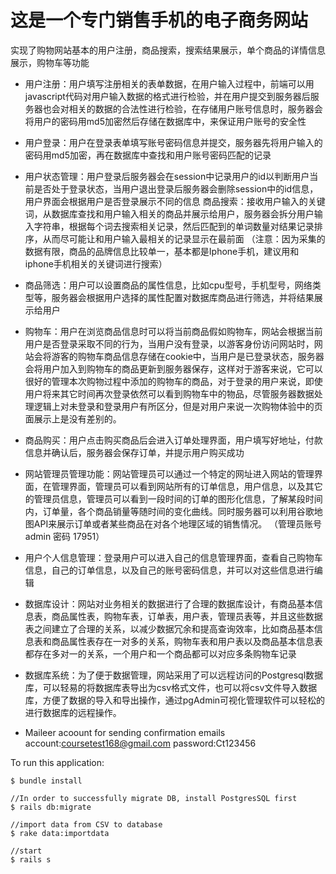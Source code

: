 

# 这是一个专门销售手机的电子商务网站
实现了购物网站基本的用户注册，商品搜索，搜索结果展示，单个商品的详情信息展示，购物车等功能
* 用户注册：用户填写注册相关的表单数据，在用户输入过程中，前端可以用javascript代码对用户输入数据的格式进行检验，并在用户提交到服务器后服务器也会对相关的数据的合法性进行检验，在存储用户账号信息时，服务器会将用户的密码用md5加密然后存储在数据库中，来保证用户账号的安全性
* 用户登录：用户在登录表单填写账号密码信息并提交，服务器先将用户输入的密码用md5加密，再在数据库中查找和用户账号密码匹配的记录
* 用户状态管理：用户登录后服务器会在session中记录用户的id以判断用户当前是否处于登录状态，当用户退出登录后服务器会删除session中的id信息，用户界面会根据用户是否登录展示不同的信息
商品搜索：接收用户输入的关键词，从数据库查找和用户输入相关的商品并展示给用户，服务器会拆分用户输入字符串，根据每个词去搜索相关记录，然后匹配到的单词数量对结果记录排序，从而尽可能让和用户输入最相关的记录显示在最前面
（注意：因为采集的数据有限，商品的品牌信息比较单一，基本都是Iphone手机，建议用和iphone手机相关的关键词进行搜索）
* 商品筛选：用户可以设置商品的属性信息，比如cpu型号，手机型号，网络类型等，服务器会根据用户选择的属性配置对数据库商品进行筛选，并将结果展示给用户
* 购物车：用户在浏览商品信息时可以将当前商品假如购物车，网站会根据当前用户是否登录采取不同的行为，当用户没有登录，以游客身份访问网站时，网站会将游客的购物车商品信息存储在cookie中，当用户是已登录状态，服务器会将用户加入到购物车的商品更新到服务器保存，这样对于游客来说，它可以很好的管理本次购物过程中添加的购物车的商品，对于登录的用户来说，即使用户将来其它时间再次登录依然可以看到购物车中的物品，尽管服务器数据处理逻辑上对未登录和登录用户有所区分，但是对用户来说一次购物体验中的页面展示上是没有差别的。
* 商品购买：用户点击购买商品后会进入订单处理界面，用户填写好地址，付款信息并确认后，服务器会保存订单，并提示用户购买成功
* 网站管理员管理功能：网站管理员可以通过一个特定的网址进入网站的管理界面，在管理界面，管理员可以看到网站所有的订单信息，用户信息，以及其它的管理员信息，管理员可以看到一段时间的订单的图形化信息，了解某段时间内，订单量，各个商品销量等随时间的变化曲线。同时服务器可以利用谷歌地图API来展示订单或者某些商品在对各个地理区域的销售情况。
（管理员账号admin 密码 17951）
* 用户个人信息管理：登录用户可以进入自己的信息管理界面，查看自己购物车信息，自己的订单信息，以及自己的账号密码信息，并可以对这些信息进行编辑
* 数据库设计：网站对业务相关的数据进行了合理的数据库设计，有商品基本信息表，商品属性表，购物车表，订单表，用户表，管理员表等，并且这些数据表之间建立了合理的关系，以减少数据冗余和提高查询效率，比如商品基本信息表和商品属性表存在一对多的关系，购物车表和用户表以及商品基本信息表都存在多对一的关系，一个用户和一个商品都可以对应多条购物车记录
* 数据库系统：为了便于数据管理，网站采用了可以远程访问的Postgresql数据库，可以轻易的将数据库表导出为csv格式文件，也可以将csv文件导入数据库，方便了数据的导入和导出操作，通过pgAdmin可视化管理软件可以轻松的进行数据库的远程操作。

* Maileer acoount for sending confirmation emails
  account:coursetest168@gmail.com
  password:Ct123456

To run this application:

```
$ bundle install

//In order to successfully migrate DB, install PostgresSQL first
$ rails db:migrate

//import data from CSV to database
$ rake data:importdata

//start 
$ rails s
```
